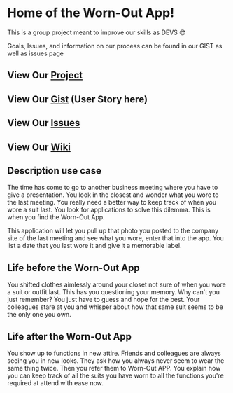 # Home of the Worn-Out App!

This is a group project meant to improve our skills as DEVS 😎

Goals, Issues, and information on our process can be found in our GIST as well as issues page

## View Our [Project](https://github.com/users/FlameRender/projects/1) 
## View Our [Gist](https://gist.github.com/FlameRender/bea3fca3546f3b9422d55f65feda8669#feature-goals) (User Story here)
## View Our [Issues](https://github.com/FlameRender/worn-out/issues)
## View Our [Wiki](https://github.com/FlameRender/worn-out/wiki)

## Description use case
The time has come to go to another business meeting where you have to give a presentation. You look in the closest and wonder what you wore
to the last meeting. You really need a better way to keep track of when you wore a suit last. You look for applications to solve this dilemma.
This is when you find the Worn-Out App. 

This application will let you pull up that photo you posted to the company site of the last meeting and see what you wore, enter that into the app. 
You list a date that you last wore it and give it a memorable label. 


## Life before the Worn-Out App
You shifted clothes aimlessly around your closet not sure of when you wore a suit or outfit last.
This has you questioning your memory. Why can't you just remember? You just have to guess and hope for the best. 
Your colleagues stare at you and whisper about how that same suit seems to be the only one you own. 

## Life after the Worn-Out App
You show up to functions in new attire. Friends and colleagues are always seeing you in new looks. They ask how you always never 
seem to wear the same thing twice. Then you refer them to Worn-Out APP. You explain how you can keep track of all the suits you have worn 
to all the functions you're required at attend with ease now.



